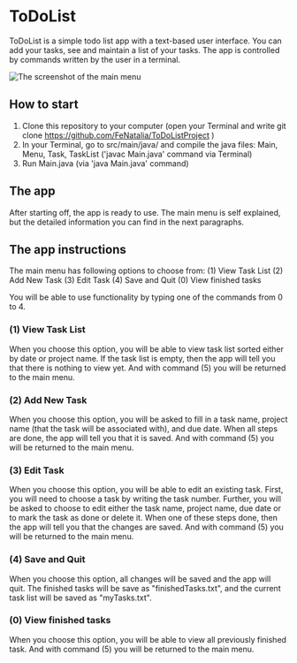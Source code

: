 # ToDoList
ToDoList is a simple todo list app with a text-based user interface. 
You can add your tasks, see and maintain a list of your tasks. The app is controlled by commands written by the user in a terminal. 

![The screenshot of the main menu](https://github.com/FeNatalia/ToDoListProject/blob/main/screenshots/MainMenuScreenshot.png)

## How to start
1. Clone this repository to your computer (open your Terminal and write git clone https://github.com/FeNatalia/ToDoListProject )
2. In your Terminal, go to src/main/java/ and compile the java files: Main, Menu, Task, TaskList ('javac Main.java' command via Terminal)
3. Run Main.java (via 'java Main.java' command)

## The app
After starting off, the app is ready to use. The main menu is self explained, but the detailed information you can find in the next paragraphs.

## The app instructions

The main menu has following options to choose from: 
(1) View Task List
(2) Add New Task
(3) Edit Task
(4) Save and Quit
(0) View finished tasks

You will be able to use functionality by typing one of the commands from 0 to 4.

### (1) View Task List

When you choose this option, you will be able to view task list sorted either by date or project name.
If the task list is empty, then the app will tell you that there is nothing to view yet. And with command (5) you will be returned to the main menu. 

### (2) Add New Task

When you choose this option, you will be asked to fill in a task name, project name (that the task will be associated with), and due date. When all steps are done, the app will tell you that it is saved. And with command (5) you will be returned to the main menu. 

### (3) Edit Task

When you choose this option, you will be able to edit an existing task. First, you will need to choose a task by writing the task number. Further, you will be asked to choose to edit either the task name, project name, due date or to mark the task as done or delete it. When one of these steps done, then the app will tell you that the changes are saved. And with command (5) you will be returned to the main menu. 

### (4) Save and Quit 

When you choose this option, all changes will be saved and the app will quit. The finished tasks will be save as "finishedTasks.txt", and the current task list will be saved as "myTasks.txt". 

### (0) View finished tasks 

When you choose this option, you will be able to view all previously finished task. And with command (5) you will be returned to the main menu. 




